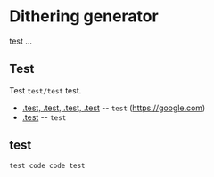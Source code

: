 Dithering generator
=============

test ...

Test
-------
Test `test/test` test.

* [.test, .test, .test, .test](http://google.com) -- `test` (https://google.com)
* [.test](http://google.com) -- `test`

test
-----------

    test code code test
